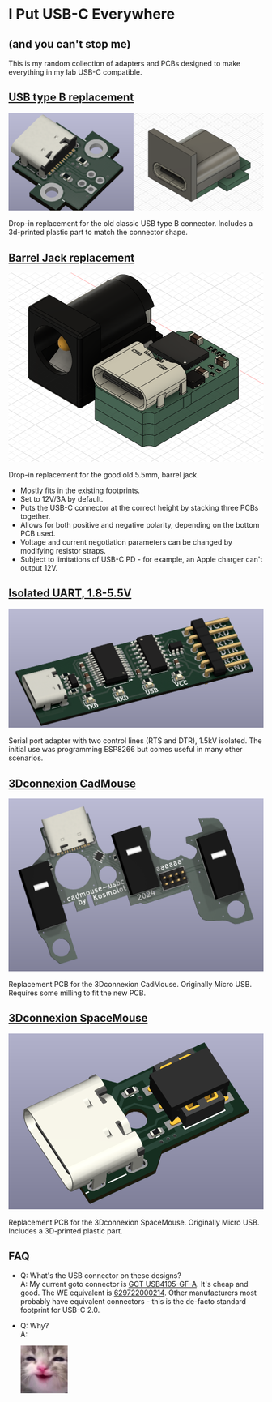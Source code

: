 # I Put USB-C Everywhere

## (and you can't stop me)

This is my random collection of adapters and PCBs designed to make everything
in my lab USB-C compatible.

## [USB type B replacement](usb-b2c/)

![usb-b2c](assets/usb-b2c.png)

Drop-in replacement for the old classic USB type B connector. Includes
a 3d-printed plastic part to match the connector shape.

## [Barrel Jack replacement](usb-c-barreljack/)

![usb-c-barreljack](assets/usb-c-barreljack.png)

Drop-in replacement for the good old 5.5mm, barrel jack.

- Mostly fits in the existing footprints.
- Set to 12V/3A by default.
- Puts the USB-C connector at the correct height by stacking three PCBs together.
- Allows for both positive and negative polarity, depending on the bottom PCB used.
- Voltage and current negotiation parameters can be changed by modifying resistor straps.
- Subject to limitations of USB-C PD - for example, an Apple charger can't output 12V.

## [Isolated UART, 1.8-5.5V](usb-c-serial/)

![usb-c-serial](assets/usb-c-serial.png)

Serial port adapter with two control lines (RTS and DTR), 1.5kV isolated.
The initial use was programming ESP8266 but comes useful in many other scenarios.

## [3Dconnexion CadMouse](usb-c-cadmouse/)

![usb-c-cadmouse](assets/usb-c-cadmouse.png)

Replacement PCB for the 3Dconnexion CadMouse. Originally Micro USB.
Requires some milling to fit the new PCB.

## [3Dconnexion SpaceMouse](usb-c-spacemouse/)

![usb-c-spacemouse](assets/usb-c-spacemouse.png)

Replacement PCB for the 3Dconnexion SpaceMouse. Originally Micro USB.
Includes a 3D-printed plastic part.

## FAQ

- Q: What's the USB connector on these designs?  
  A: My current goto connector is [GCT USB4105-GF-A](https://octopart.com/search?q=USB4105-GF-A).
  It's cheap and good. The WE equivalent is [629722000214](https://www.we-online.com/en/components/products/WR-COM_USB_20_TYPE_C_RECEPTACLE_HORIZONTAL_SMT#629722000214).
  Other manufacturers most probably have equivalent connectors - this is
  the de-facto standard footprint for USB-C 2.0.

- Q: Why?  
  A:

    ![huehue](assets/cat.png)
